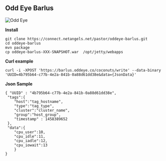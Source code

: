 **Odd Eye Barlus**
--------------


![Odd Eye](https://netangels.net/utils/odd_eye.jpg)

**Install**

	git clone https://connect.netangels.net/pastor/oddeye-barlus.git
	cd oddeye-barlus 
	mvn package 
	cp oddeye-barlus-XXX-SNAPSHOT.war  /opt/jetty/webapps

**Curl example**

    curl -i -XPOST 'https://barlus.oddeye.co/coconuts/write' --data-binary 'UUID=4b795b64-c77b-4e2a-841b-0a88d61dd38e&data={JsonData}'
    
**Json Sample**
 
    { "UUID" : "4b795b64-c77b-4e2a-841b-0a88d61dd38e",
     "tags":{
    	"host":"tag_hostname",
    	"type":"tag_type", 
    	"cluster":"cluster_name", 
    	"group":"host_group",
    	"timestamp" : 1458389652
     },
     "data":{
    	"cpu_user":10,
    	"cpu_idle":11,
    	"cpu_iadle":12,
    	"cpu_iowait":13
    	}
    }


